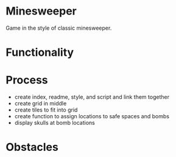 # Minesweeper

Game in the style of classic minesweeper.

# Functionality

# Process

- create index, readme, style, and script and link them together
- create grid in middle
- create tiles to fit into grid
- create function to assign locations to safe spaces and bombs
- display skulls at bomb locations

# Obstacles

